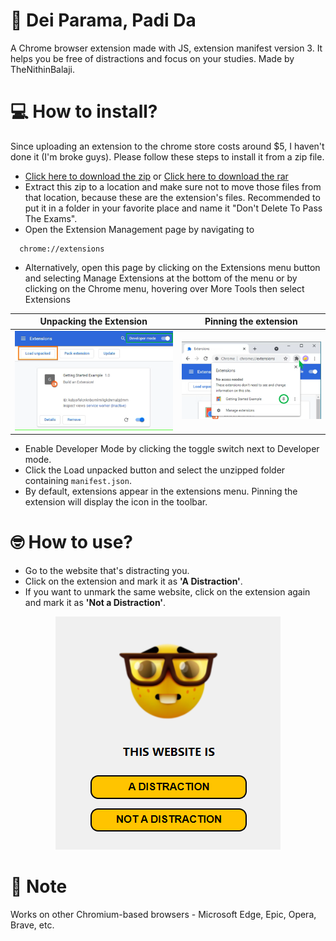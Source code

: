# 🤔 Dei Parama, Padi Da
A Chrome browser extension made with JS, extension manifest version 3. It helps you be free of distractions and focus on your studies. Made by TheNithinBalaji.

# 💻 How to install?
Since uploading an extension to the chrome store costs around $5, I haven't done it (I'm broke guys). Please follow these steps to install it from a zip file.

+ <a href = "https://github.com/thenithinbalaji/PadiDa-Extension/releases/download/1.0.0/padida.zip" >Click here to download the zip</a> or  <a href = "https://github.com/thenithinbalaji/PadiDa-Extension/releases/download/1.0.0/padida.rar" >Click here to download the rar</a>
+ Extract this zip to a location and make sure not to move those files from that location, because these are the extension's files. Recommended to put it in a folder in your favorite place and name it "Don't Delete To Pass The Exams".
+ Open the Extension Management page by navigating to 
```
  chrome://extensions
```
+ Alternatively, open this page by clicking on the Extensions menu button and selecting Manage Extensions at the bottom of the menu or by clicking on the Chrome menu, hovering over More Tools then select Extensions

| Unpacking the Extension | Pinning the extension |
|:------------------------:|:----------------------------------------------:|
| <img src="readme assets\load unpacked.png"> | <img src="readme assets\pinning extension.png"> |

+ Enable Developer Mode by clicking the toggle switch next to Developer mode.
+ Click the Load unpacked button and select the unzipped folder containing `manifest.json`.
+ By default, extensions appear in the extensions menu. Pinning the extension will display the icon in the toolbar.

# 🤓 How to use?
+ Go to the website that's distracting you.
+ Click on the extension and mark it as **'A Distraction'**.
+ If you want to unmark the same website, click on the extension again and mark it as **'Not a Distraction'**.

<p align = "center"><img src="readme assets\extension.png"></p>

# 📒 Note
Works on other Chromium-based browsers - Microsoft Edge, Epic, Opera, Brave, etc.  

